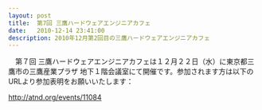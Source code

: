 ```yaml
---
layout: post
title:  第7回 三鷹ハードウェアエンジニアカフェ
date:   2010-12-14 23:41:00
description: 2010年12月第2回目の三鷹ハードウェアエンジニアカフェ
---
```

　第７回 三鷹ハードウェアエンジニアカフェは１２月２２日（水）に東京都三鷹市の三鷹産業プラザ 地下１階会議室にて開催です。参加されます方は以下のURLより参加表明をお願いいたします：

<a href="http://atnd.org/events/11084">http://atnd.org/events/11084</a>
